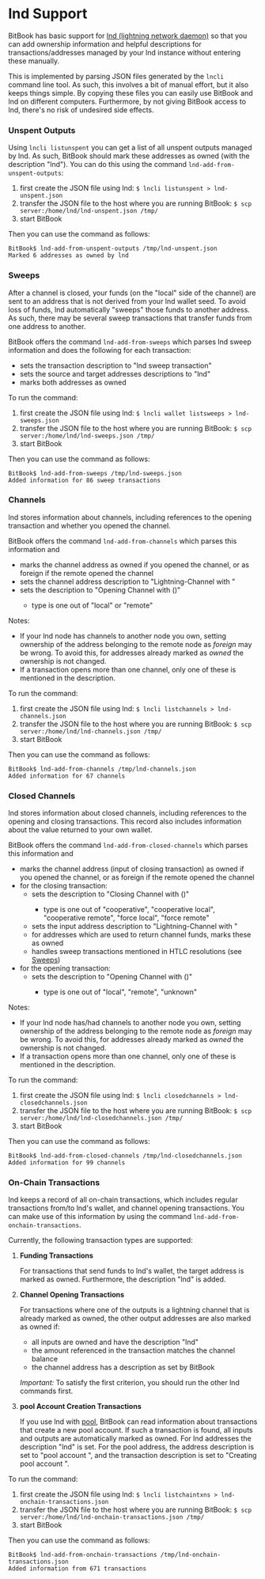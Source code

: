 # lnd Support
BitBook has basic support for [lnd (lightning network daemon)](https://github.com/lightningnetwork/lnd) so that you can
add ownership information and helpful descriptions for transactions/addresses managed by your lnd instance without
entering these manually.

This is implemented by parsing JSON files generated by the `lncli` command line tool. As such, this involves a bit of
manual effort, but it also keeps things simple. By copying these files you can easily use BitBook and lnd on
different computers. Furthermore, by not giving BitBook access to lnd, there's no risk of undesired side effects.

### Unspent Outputs
Using `lncli listunspent` you can get a list of all unspent outputs managed by lnd.
As such, BitBook should mark these addresses as owned (with the description "lnd").
You can do this using the command `lnd-add-from-unspent-outputs`:

1. first create the JSON file using lnd: `$ lncli listunspent > lnd-unspent.json`
2. transfer the JSON file to the host where you are running BitBook: `$ scp server:/home/lnd/lnd-unspent.json /tmp/`
3. start BitBook

Then you can use the command as follows:
```
BitBook$ lnd-add-from-unspent-outputs /tmp/lnd-unspent.json
Marked 6 addresses as owned by lnd
```

### Sweeps
After a channel is closed, your funds (on the "local" side of the channel) are sent to an address that is not derived
from your lnd wallet seed. To avoid loss of funds, lnd automatically "sweeps" those funds to another address. As such,
there may be several sweep transactions that transfer funds from one address to another.

BitBook offers the command `lnd-add-from-sweeps` which parses lnd sweep information and does the following for each
transaction:

 - sets the transaction description to "lnd sweep transaction"
 - sets the source and target addresses descriptions to "lnd"
 - marks both addresses as owned

To run the command:
1. first create the JSON file using lnd: `$ lncli wallet listsweeps > lnd-sweeps.json`
2. transfer the JSON file to the host where you are running BitBook: `$ scp server:/home/lnd/lnd-sweeps.json /tmp/`
3. start BitBook
   
Then you can use the command as follows:
```
BitBook$ lnd-add-from-sweeps /tmp/lnd-sweeps.json
Added information for 86 sweep transactions
```

### Channels
lnd stores information about channels, including references to the opening transaction and whether you opened the
channel.

BitBook offers the command `lnd-add-from-channels` which parses this information and

- marks the channel address as owned if you opened the channel, or as foreign if the remote opened the channel
- sets the channel address description to "Lightning-Channel with <pubkey>"
- sets the description to "Opening Channel with <pubkey> (<type>)"
  - type is one out of "local" or "remote"

Notes:

- If your lnd node has channels to another node you own, setting ownership of the address belonging to the remote
  node as *foreign* may be wrong. To avoid this, for addresses already marked as *owned* the ownership is not changed.
- If a transaction opens more than one channel, only one of these is mentioned in the description.

To run the command:
1. first create the JSON file using lnd: `$ lncli listchannels > lnd-channels.json`
2. transfer the JSON file to the host where you are running BitBook: `$ scp server:/home/lnd/lnd-channels.json /tmp/`
3. start BitBook

Then you can use the command as follows:
```
BitBook$ lnd-add-from-channels /tmp/lnd-channels.json
Added information for 67 channels
```

### Closed Channels
lnd stores information about closed channels, including references to the opening and closing transactions.
This record also includes information about the value returned to your own wallet.

BitBook offers the command `lnd-add-from-closed-channels` which parses this information and

- marks the channel address (input of closing transaction) as owned if you opened the channel,
  or as foreign if the remote opened the channel
- for the closing transaction:
  - sets the description to "Closing Channel with <pubkey> (<type>)"
    - type is one out of "cooperative", "cooperative local", "cooperative remote", "force local", "force remote"
  - sets the input address description to "Lightning-Channel with <pubkey>"
  - for addresses which are used to return channel funds, marks these as owned
  - handles sweep transactions mentioned in HTLC resolutions (see [Sweeps](#sweeps))
- for the opening transaction:
  - sets the description to "Opening Channel with <pubkey> (<type>)"
    - type is one out of "local", "remote", "unknown"
  
Notes:

- If your lnd node has/had channels to another node you own, setting ownership of the address belonging to the remote
  node as *foreign* may be wrong. To avoid this, for addresses already marked as *owned* the ownership is not changed.
- If a transaction opens more than one channel, only one of these is mentioned in the description.

To run the command:
1. first create the JSON file using lnd: `$ lncli closedchannels > lnd-closedchannels.json`
2. transfer the JSON file to the host where you are running BitBook: `$ scp server:/home/lnd/lnd-closedchannels.json /tmp/`
3. start BitBook

Then you can use the command as follows:
```
BitBook$ lnd-add-from-closed-channels /tmp/lnd-closedchannels.json
Added information for 99 channels
```

### On-Chain Transactions
lnd keeps a record of all on-chain transactions, which includes regular transactions from/to lnd's wallet, and channel
opening transactions. You can make use of this information by using the command `lnd-add-from-onchain-transactions`.

Currently, the following transaction types are supported:

1. **Funding Transactions**
   
   For transactions that send funds to lnd's wallet, the target address is marked as owned.
Furthermore, the description "lnd" is added.

2. **Channel Opening Transactions**
   
   For transactions where one of the outputs is a lightning channel that is already marked as owned, the other
   output addresses are also marked as owned if:

   - all inputs are owned and have the description "lnd"
   - the amount referenced in the transaction matches the channel balance
   - the channel address has a description as set by BitBook
  
   *Important:* To satisfy the first criterion, you should run the other lnd commands first.

3. **pool Account Creation Transactions**

   If you use lnd with [pool](https://github.com/lightninglabs/pool), BitBook can read information about transactions
   that create a new pool account. If such a transaction is found, all inputs and outputs are automatically marked as
   owned. For lnd addresses the description "lnd" is set. For the pool address, the address description is set to
   "pool account <account-id>", and the transaction description is set to "Creating pool account <account-id>".

To run the command:
1. first create the JSON file using lnd: `$ lncli listchaintxns > lnd-onchain-transactions.json`
2. transfer the JSON file to the host where you are running BitBook: `$ scp server:/home/lnd/lnd-onchain-transactions.json /tmp/`
3. start BitBook

Then you can use the command as follows:
```
BitBook$ lnd-add-from-onchain-transactions /tmp/lnd-onchain-transactions.json
Added information from 671 transactions
```
